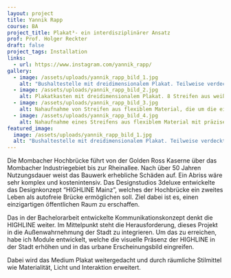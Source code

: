 ```yaml
---
layout: project
title: Yannik Rapp
course: BA
project_title: Plakat³- ein interdisziplinärer Ansatz
prof: Prof. Holger Reckter
draft: false
project_tags: Installation
links:
  - url: https://www.instagram.com/yannik_rapp/
gallery:
  - image: /assets/uploads/yannik_rapp_bild_1.jpg
    alt: "Bushaltestelle mit dreidimensionalem Plakat. Teilweise verdeckter Text: Highline"
  - image: /assets/uploads/yannik_rapp_bild_2.jpg
    alt: Plakatkasten mit dreidimensionalem Plakat. 8 Streifen aus weißem, flexiblen Material sind übereinander befestigt und um die eigene Achse verdreht. Das Wort 'Highline' ist in geometrischer Schrift auf vier streigen verteilt. 
  - image: /assets/uploads/yannik_rapp_bild_3.jpg
    alt: Nahaufnahme von Streifen aus flexiblem Material, die um die eigene Achse verdreht sind. Hunderte präzise Einschnitte ermöglichen die Verdrehung. 
  - image: /assets/uploads/yannik_rapp_bild_4.jpg
    alt: Nahaufnahme eines Streifens aus flexiblem Material mit präzisen Einschnitten.
featured_image:
  image: /assets/uploads/yannik_rapp_bild_1.jpg
  alt: "Bushaltestelle mit dreidimensionalem Plakat. Teilweise verdeckter Text: Highline"
---
```

Die Mombacher Hochbrücke führt von der Golden Ross Kaserne über das Mombacher Industriegebiet bis zur Rheinallee. Nach über 50 Jahren Nutzungsdauer weist das Bauwerk erhebliche Schäden auf. Ein Abriss wäre sehr komplex und kostenintensiv. Das Designstudios 3deluxe entwickelte das Designkonzept “HIGHLINE Mainz”, welches der Hochbrücke ein zweites Leben als autofreie Brücke ermöglichen soll. Ziel dabei ist es, einen einzigartigen öffentlichen Raum zu erschaffen.

Das in der Bachelorarbeit entwickelte Kommunikationskonzept denkt die HIGHLINE weiter. Im Mittelpunkt steht die Herausforderung, dieses Projekt in die Außenwahrnehmung der Stadt zu integrieren. Um das zu erreichen, habe ich Module entwickelt, welche die visuelle Präsenz der HIGHLINE in der Stadt erhöhen und in das urbane Erscheinungsbild eingreifen.

Dabei wird das Medium Plakat weitergedacht und durch räumliche Stilmittel wie Materialität, Licht und Interaktion erweitert.